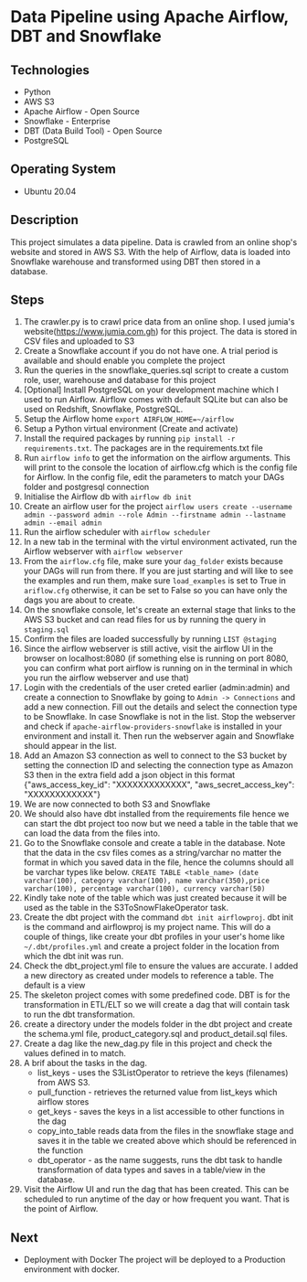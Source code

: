 # Data Pipeline using Apache Airflow, DBT and Snowflake 

## Technologies
* Python 
* AWS S3 
* Apache Airflow - Open Source
* Snowflake - Enterprise
* DBT (Data Build Tool) - Open Source 
* PostgreSQL 

## Operating System 
* Ubuntu 20.04

## Description 
This project simulates a data pipeline. Data is crawled from an online shop's website and stored in AWS S3. With the help of Airflow, data is loaded into Snowflake warehouse and transformed using DBT then stored in a database. 


## Steps
1. The crawler.py is to crawl price data from an online shop. I used jumia's website(https://www.jumia.com.gh) for this project. The data is stored in CSV files and uploaded to S3
2. Create a Snowflake account if you do not have one. A trial period is available and should enable you complete the project
3. Run the queries in the snowflake_queries.sql script to create a custom role, user, warehouse and database for this project 
4. [Optional] Install PostgreSQL on your development machine which I used to run Airflow. Airflow comes with default SQLite but can also be used on Redshift, Snowflake, PostgreSQL. 
5. Setup the Airflow home `export AIRFLOW_HOME=~/airflow`
6. Setup a Python virtual environment (Create and activate)
7. Install the required packages by running `pip install -r requirements.txt`. The packages are in the requirements.txt file 
8. Run `airflow info` to get the information on the airflow arguments. This will print to the console the location of airflow.cfg which is the config file for Airflow. In the config file, edit the parameters to match your DAGs folder and postgresql connection
9. Initialise the Airflow db with `airflow db init`
10. Create an airflow user for the project `airflow users create --username admin --password admin --role Admin --firstname admin --lastname admin --email admin`
11. Run the airflow scheduler with `airflow scheduler`
12. In a new tab in the terminal with the virtul environment activated, run the Airflow webserver with `airflow webserver`
13. From the `airflow.cfg` file, make sure your `dag_folder` exists because your DAGs will run from there. If you are just starting and will like to see the examples and run them, make sure `load_examples` is set to True in `ariflow.cfg` otherwise, it can be set to False so you can have only the dags you are about to create.
14. On the snowflake console, let's create an external stage that links to the AWS S3 bucket and can read files for us by running the query in `staging.sql` 
15. Confirm the files are loaded successfully by running `LIST @staging`
16. Since the airflow webserver is still active, visit the airflow UI in the browser on localhost:8080 (if something else is running on port 8080, you can confirm what port airflow is running on in the terminal in which you run the airflow webserver and use that)
17. Login with the credentials of the user creted earlier (admin:admin) and create a connection to Snowflake by going to `Admin -> Connections` and add a new connection. Fill out the details and select the connection type to be Snowflake. In case Snowflake is not in the list. Stop the webserver and check if `apache-airflow-providers-snowflake` is installed in your environment and install it. Then run the webserver again and Snowflake should appear in the list. 
18. Add an Amazon S3 connection as well to connect to the S3 bucket by setting the connection ID and selecting the connection type as Amazon S3 then in the extra field add a json object in this format
{"aws_access_key_id": "XXXXXXXXXXXXX", "aws_secret_access_key": "XXXXXXXXXXXX"}
19. We are now connected to both S3 and Snowflake
20. We should also have dbt installed from the requirements file hence we can start the dbt project too now but we need a table in the table that we can load the data from the files into. 
21. Go to the Snowflake console and create a table in the database. Note that the data in the csv files comes as a string/varchar no matter the format in which you saved data in the file, hence the columns should all be varchar types like below. 
    `CREATE TABLE <table_name> (date varchar(100), category varchar(100), name varchar(350),price varchar(100), percentage varchar(100), currency varchar(50)`
22. Kindly take note of the table which was just created because it will be used as the table in the S3ToSnowFlakeOperator task. 
23. Create the dbt project with the command `dbt init airflowproj`. dbt init is the command and airflowproj is my project name. This will do a couple of things, like create your dbt profiles in your user's home like `~/.dbt/profiles.yml` and create a project folder in the location from which the dbt init was run. 
24. Check the dbt_project.yml file to ensure the values are accurate. I added a new directory as created under models to reference a table. The default is a view
25. The skeleton project comes with some predefined code. DBT is for the transformation in ETL/ELT so we will create a dag that will contain task to run the dbt transformation. 
26. create a directory under the models folder in the dbt project and create the schema.yml file, product_category.sql and product_detail.sql files. 
27. Create a dag like the new_dag.py file in this project and check the values defined in  to match. 
28. A brif about the tasks in the dag. 
    * list_keys - uses the S3ListOperator to retrieve the keys (filenames) from AWS S3. 
    * pull_function - retrieves the returned value from list_keys which airflow stores 
    * get_keys - saves the keys in a list accessible to other functions in the dag 
    * copy_into_table reads data from the files in the snowflake stage and saves it in the table we created above which should be referenced in the function
    * dbt_operator - as the name suggests, runs the dbt task to handle transformation of data types and saves in a table/view in the database.
28. Visit the Airflow UI and run the dag that has been created. This can be scheduled to run anytime of the day or how frequent you want. That is the point of Airflow. 



## Next
* Deployment with Docker
The project will be deployed to a Production environment with docker. 

